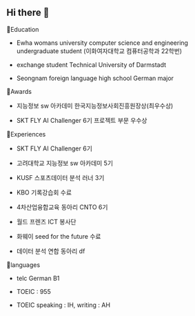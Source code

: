 ## Hi there 👋

<!--
**jihyeyoo/jihyeyoo** is a ✨ _special_ ✨ repository because its `README.md` (this file) appears on your GitHub profile.

Here are some ideas to get you started:

- 🔭 I’m currently working on ...
- 🌱 I’m currently learning ...
- 👯 I’m looking to collaborate on ...
- 🤔 I’m looking for help with ...
- 💬 Ask me about ...
- 📫 How to reach me: ...
- 😄 Pronouns: ...
- ⚡ Fun fact: ...
-->


📍Education
- Ewha womans university computer science and engineering undergraduate student (이화여자대학교 컴퓨터공학과 22학번)

- exchange student Technical University of Darmstadt

- Seongnam foreign language high school German major

📍Awards
- 지능정보 sw 아카데미 한국지능정보사회진흥원장상(최우수상)

- SKT FLY AI Challenger 6기 프로젝트 부문 우수상

📍Experiences
- SKT FLY AI Challenger 6기 

- 고려대학교 지능정보 sw 아카데미 5기

- KUSF 스포츠데이터 분석 러너 3기 

- KBO 기록강습회 수료

- 4차산업융합교육 동아리 CNTO 6기

- 월드 프렌즈 ICT 봉사단

- 화웨이 seed for the future 수료

- 데이터 분석 연합 동아리 df

📍languages
- telc German B1

- TOEIC : 955

- TOEIC speaking : IH, writing : AH

